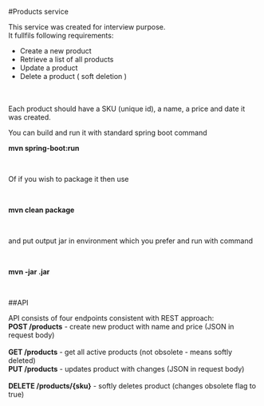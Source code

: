 #Products service

This service was created for interview purpose.
<br />
It fullfils following requirements:  

* Create a new product
* Retrieve a list of all products
* Update a product
* Delete a product (​ soft deletion​ )
<br />
<br />
Each product should have a SKU (unique id), a name, a price and date it was created.

<br />

You can build and run it with standard spring boot command
<br />

**mvn spring-boot:run**

<br />

Of if you wish to package it then use 

<br />

**mvn clean package**

<br />

and put output jar in environment which you prefer and run with command

<br />

**mvn -jar <jar-file-name>.jar**

<br />

##API 

API consists of four endpoints consistent with REST approach:
<br />
__POST /products__ - create new product with name and price (JSON in request body)  
<br />
__GET /products__ - get all active products (not obsolete - means softly deleted)
<br />
__PUT /products__ - updates product with changes (JSON in request body)  
<br />
__DELETE /products/{sku}__ - softly deletes product (changes obsolete flag to true)

 